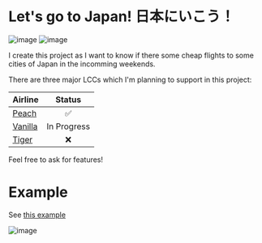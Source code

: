 # Let's go to Japan! 日本にいこう！

![image](https://img.shields.io/badge/PullRequests-welcome-green.svg)
![image](https://img.shields.io/badge/FeatureRequests-welcome-green.svg)

I create this project as I want to know if there  some cheap flights to some cities of Japan in the incomming weekends.

There are three major LCCs which I'm planning to support in this project:

| Airline                                           | Status             |
|---------------------------------------------------| :---:              |
| [Peach](https://booking.flypeach.com/tw/search)   | :white_check_mark: |
| [Vanilla](https://www.vanilla-air.com/tw/)        | In Progress        |
| [Tiger](https://www.tigerairtw.com/zh-tw/)        | :x:                |


Feel free to ask for features!


# Example

See [this example](//github.com/mkfsn/flyjapan/blob/master/examples/weekend.go)

![image](https://user-images.githubusercontent.com/667169/54473678-e8dfb980-4815-11e9-96c7-9ff463f5da9c.png)
